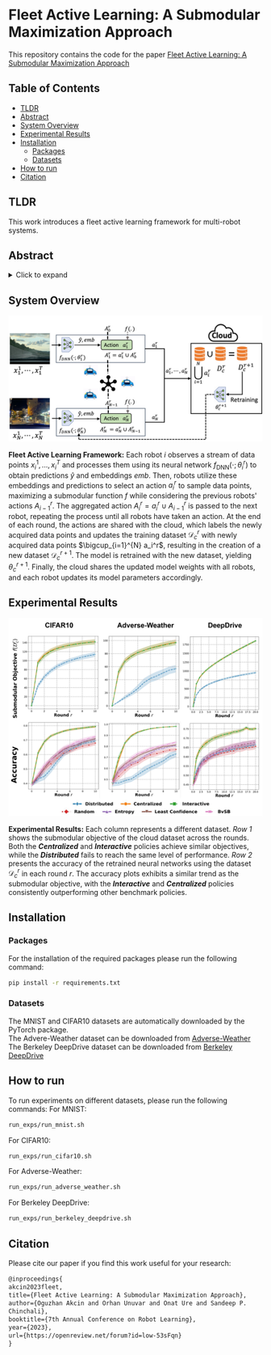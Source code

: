 # Fleet Active Learning: A Submodular Maximization Approach
This repository contains the code for the paper [Fleet Active Learning: A Submodular Maximization Approach](https://openreview.net/forum?id=low-53sFqn)

## Table of Contents
- [TLDR](#TLDR)
- [Abstract](#abstract)
- [System Overview](#system-overview)
- [Experimental Results](#experimental-results)
- [Installation](#installation)
  - [Packages](#packages)
  - [Datasets](#datasets)
- [How to run](#how-to-run)
- [Citation](#citation)

## TLDR

This work introduces a fleet active learning framework for multi-robot systems.

## Abstract

<details>
<summary>Click to expand</summary>
In multi-robot systems, robots often gather data to improve the performance of their deep neural networks (DNNs) for perception and planning. Ideally, these robots should select the most informative samples from their local data distributions by employing active learning approaches. However, when the data collection is distributed among multiple robots, redundancy becomes an issue as different robots may select similar data points. To overcome this challenge, we propose a  fleet active learning (FAL) framework in which robots collectively select informative data samples to enhance their DNN models. Our framework leverages submodular maximization techniques to prioritize the selection of samples with high information gain. Through an iterative algorithm, the robots coordinate their efforts to collectively select the most valuable samples while minimizing communication between robots. We provide a theoretical analysis of the performance of our proposed framework and show that it is able to approximate the NP-hard optimal solution. We demonstrate the effectiveness of our framework through experiments on real-world perception and classification datasets, which include autonomous driving datasets such as Berkeley DeepDrive. Our results show an improvement by up to 25.0% in classification accuracy, 9.2% in mean average precision and 48.5% in the submodular objective value compared to a completely distributed baseline.
</details>

## System Overview
![Fleet Active Learning Framework](./assets/fal_framework.jpg)

**Fleet Active Learning Framework:** Each robot $i$ observes a stream of data points $x_i^1,\ldots,x_i^T$ and processes them using its neural network $f_{\mathrm{DNN}}(\cdot;\theta_i^r)$ to obtain predictions $\hat{y}$ and embeddings $emb$. Then, robots utilize these embeddings and predictions to select an action $a_i^r$ to sample data points, maximizing a submodular function $f$ while considering the previous robots' actions $A_{i-1}^r$. The aggregated action $A_i^r = a_i^r \cup A_{i-1}^r$ is passed to the next robot, repeating the process until all robots have taken an action. At the end of each round, the actions are shared with the cloud, which labels the newly acquired data points and updates the training dataset $\mathcal{D}_c^{r}$ with newly acquired data points $\bigcup_{i=1}^{N} a_i^r$, resulting in the creation of a new dataset $\mathcal{D}_c^{r+1}$. The model is retrained with the new dataset, yielding $\theta^{r+1}_c$. Finally, the cloud shares the updated model weights with all robots, and each robot updates its model parameters accordingly. 

## Experimental Results

![Experimental Results](./assets/fal_results.jpg) 

**Experimental Results:** Each column represents a different dataset. *Row 1* shows the submodular objective of the cloud dataset across the rounds. Both the **_Centralized_** and **_Interactive_** policies achieve similar objectives, while the **_Distributed_** fails to reach the same level of performance. *Row 2* presents the accuracy of the retrained neural networks using the dataset $\mathcal{D}_c^{r}$ in each round $r$. The accuracy plots exhibits a similar trend as the submodular objective, with the **_Interactive_** and **_Centralized_** policies consistently outperforming other benchmark policies.

## Installation
### Packages
For the installation of the required packages please run the following command:
```bash
pip install -r requirements.txt
```
### Datasets
The MNIST and CIFAR10 datasets are automatically downloaded by the PyTorch package. <br />
The Advere-Weather dataset can be downloaded from
[Adverse-Weather](http://sar-lab.net/adverse-weather-dataset/#:~:text=This%20dataset%20entails%20tens%20of,overcast%2C%20sunny%2C%20and%20cloudy.) <br />
The Berkeley DeepDrive dataset can be downloaded from
[Berkeley DeepDrive](https://bdd-data.berkeley.edu/)

## How to run
To run experiments on different datasets, please run the following commands:
For MNIST:
```bash
run_exps/run_mnist.sh
```
For CIFAR10:
```bash
run_exps/run_cifar10.sh
```
For Adverse-Weather:
```bash
run_exps/run_adverse_weather.sh
```
For Berkeley DeepDrive:
```bash
run_exps/run_berkeley_deepdrive.sh
```

## Citation
Please cite our paper if you find this work useful for your research:
```
@inproceedings{
akcin2023fleet,
title={Fleet Active Learning: A Submodular Maximization Approach},
author={Oguzhan Akcin and Orhan Unuvar and Onat Ure and Sandeep P. Chinchali},
booktitle={7th Annual Conference on Robot Learning},
year={2023},
url={https://openreview.net/forum?id=low-53sFqn}
}
```